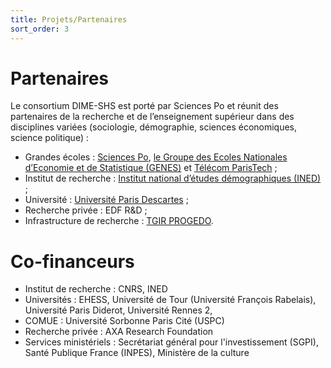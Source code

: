 ```yaml
---
title: Projets/Partenaires
sort_order: 3
---
```


# Partenaires
Le consortium DIME-SHS est porté par Sciences Po et réunit des partenaires de la recherche et de l’enseignement supérieur dans des disciplines variées (sociologie, démographie, sciences économiques, science politique) :
- Grandes écoles : [Sciences Po](http://sciencespo.fr/fr), [le Groupe des Ecoles Nationales d’Economie et de Statistique (GENES)](http://www.groupe-genes.fr/) et [Télécom ParisTech](https://www.telecom-paristech.fr/) ;
- Institut de recherche : [Institut national d’études démographiques (INED)](https://www.ined.fr/) ;
- Université : [Université Paris Descartes](https://www.univ-paris5.fr/) ;
- Recherche privée : EDF R&D ;
- Infrastructure de recherche : [TGIR PROGEDO](www.progedo.fr).

# Co-financeurs

- Institut de recherche : CNRS, INED
- Universités : EHESS, Université de Tour (Université François Rabelais), Université Paris Diderot, Université Rennes 2,
- COMUE : Université Sorbonne Paris Cité (USPC)
- Recherche privée : AXA Research Foundation
- Services ministériels : Secrétariat général pour l'investissement (SGPI), Santé Publique France (INPES), Ministère de la culture
